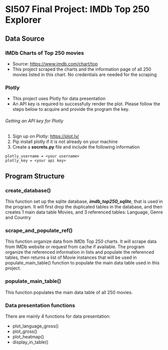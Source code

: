 # SI507 Final Project: IMDb Top 250 Explorer

## Data Source
### IMDb Charts of Top 250 movies
- Source: https://www.imdb.com/chart/top
- This project scraped the charts and the information page of all 250 movies listed in this chart. No credentials are needed for the scraping

### Plotly
- This project uses Plotly for data presentation
- An API key is required to successfully render the plot. Please follow the steps below to acquire and provide the program the key.
###### Getting an API key for Plotly
1. Sign up on Plotly: https://plot.ly/
2. Pip install plotly if it is not already on your machine
3. Create a **secrets.py** file and include the following information
```
plotly_username = <your username>
plotly_key = <your api key>
```

## Program Structure
### create_database()
This function set up the sqlite database, ***imdb_top250_sqlite***, that is used in the program. It will first drop the duplicated tables in the database, and then creates 1 main data table Movies, and 3 referenced tables: Language, Genre and Country

### scrape_and_populate_ref()
This function organize data from IMDb Top 250 charts. It will scrape data from IMDb website or request from cache if available. The program organize the referenced information in lists and populate the referenced tables, then returns a list of Movie instances that will be used in populate_main_table() function to populate the main data table used in this project.

### populate_main_table()
This function populates the main data table of all 250 movies.

### Data presentation functions
There are mainly 4 functions for data presentation:
- plot_language_gross()
- plot_gross()
- plot_heatmap()
- display_in_table()
